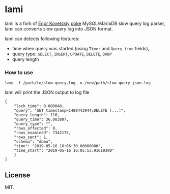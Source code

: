 # lami

lami is a fork of [Egor Kovetskiy](https://github.com/kovetskiy) [poke](https://github.com/kovetskiy/poke) MySQL/MariaDB slow query log parser, lami can converts slow query log into JSON format.

lami can detects following features:

- time when query was started (using `Time:` and `Query_time` fields), 
- query type: `SELECT`, `INSERT`, `UPDATE`, `DELETE`, `DROP`
- query length

### How to use
```
lami -f /path/to/slow-query.log -o /new/path/slow-query-json.log
```

lami will print the JSON output to log file

```
{
    "lock_time": 0.000048,
    "query": "SET timestamp=1480443944;DELETE [...]",
    "query_length": 110,
    "query_time": 36.083807,
    "query_type": "",
    "rows_affected": 0,
    "rows_examined": 7342175,
    "rows_sent": 1,
    "schema": "dbmu",
    "time": "2019-05-16 16:06:30.00000000",
    "time_start": "2019-05-16 16:05:53.91619300"
    }
]
```

## License
MIT.

